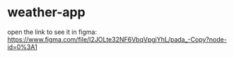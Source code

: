 # weather-app

open the link to see it in figma:
https://www.figma.com/file/I2JOLte32NF6VbqVpgjYhL/pada_-Copy?node-id=0%3A1
